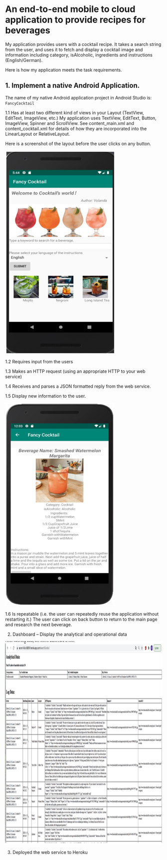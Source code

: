
An end-to-end mobile to cloud application to provide recipes for beverages
==========
My application provides users with a cocktail recipe. It takes a search string from the user, and uses it to fetch and display a cocktail image and information including category, isAlcoholic, ingredients and instructions (English/German).

Here is how my application meets the task requirements.

## 1.  Implement a native Android Application.

The name of my native Android application project in Android Studio is: `FancyCocktail`

1.1 Has at least two different kind of views in your Layout (TextView, EditText, ImageView, etc.)
My application uses TextView, EditText, Button, ImageView, Spinner and ScrollView. See content_main.xml and content_cocktail.xml for details of how they are incorporated into the LinearLayout or RelativeLayout.

Here is a screenshot of the layout before the user clicks on any button.

<img width="350" height="650" src="https://github.com/Volanda-Zhu/cocktail-android-sys/blob/master/picture/1.png"/>

1.2 Requires input from the users

1.3 Makes an HTTP request (using an appropriate HTTP to your web service)

1.4 Receives and parses a JSON formatted reply from the web service.

1.5 Display new information to the user.

<img width="350" height="650" src="https://github.com/Volanda-Zhu/cocktail-android-sys/blob/master/picture/example.png"/>

1.6 Is repeatable (i.e. the user can repeatedly reuse the application without restarting it.)
The user can click on back button to return to the main page and research the next beverage.

2. Dashboard – Display the analytical and operational data

<img width="1050" height="650" src="https://github.com/Volanda-Zhu/cocktail-android-sys/blob/master/picture/log_dashboard.png"/>

3. Deployed the web service to Heroku
